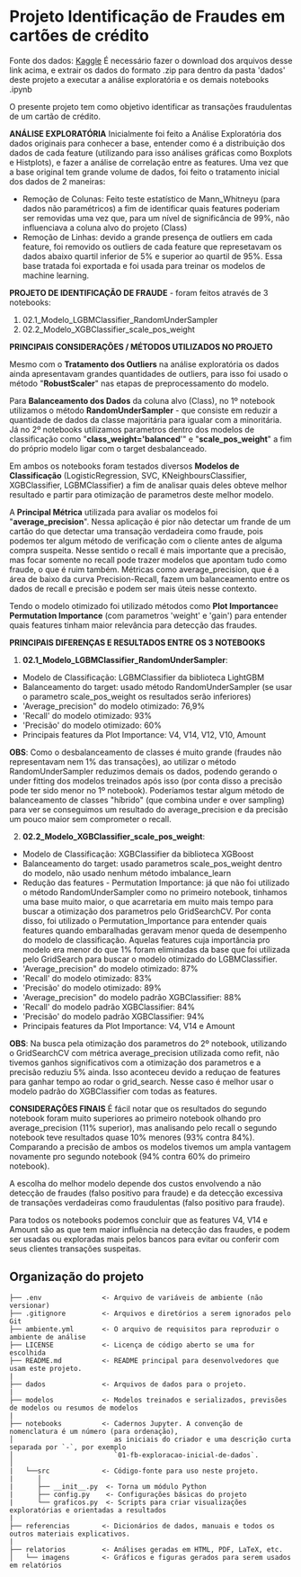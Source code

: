 # Projeto Identificação de Fraudes em cartões de crédito

Fonte dos dados: [Kaggle](https://www.kaggle.com/mlg-ulb/creditcardfraud)
É necessário fazer o download dos arquivos desse link acima, e extrair os dados do formato .zip para dentro da pasta 'dados' deste projeto a executar a análise exploratória e os demais notebooks .ipynb

O presente projeto tem como objetivo identificar as transações fraudulentas de um cartão de crédito. 

**ANÁLISE EXPLORATÓRIA**
Inicialmente foi feito a Análise Exploratória dos dados originais para conhecer a base, entender como é a distribuição dos dados de cada feature (utilizando para isso análises gráficas como Boxplots e Histplots), e fazer a análise de correlação entre as features. Uma vez que a base original tem grande volume de dados, foi feito o tratamento inicial dos dados de 2 maneiras:
- Remoção de Colunas: Feito teste estatístico de Mann_Whitneyu (para dados não paramétricos) a fim de identificar quais features poderiam ser removidas uma vez que, para um nível de significância de 99%, não influenciava a coluna alvo do projeto (Class)
- Remoção de Linhas: devido a grande presença de outliers em cada feature, foi removido os outliers de cada feature que represetavam os dados abaixo quartil inferior de 5% e superior ao quartil de 95%.
Essa base tratada foi exportada e foi usada para treinar os modelos de machine learning.

**PROJETO DE IDENTIFICAÇÃO DE FRAUDE** - foram feitos através de 3 notebooks:
1)  02.1_Modelo_LGBMClassifier_RandomUnderSampler
2)  02.2_Modelo_XGBClassifier_scale_pos_weight

**PRINCIPAIS CONSIDERAÇÕES / MÉTODOS UTILIZADOS NO PROJETO**

Mesmo com o **Tratamento dos Outliers** na análise exploratória os dados ainda apresentavam grandes quantidades de outliers, para isso foi usado o método "**RobustScaler**" nas etapas de preprocessamento do modelo.

Para **Balanceamento dos Dados** da coluna alvo (Class), no 1º notebook utilizamos o método **RandomUnderSampler** - que consiste em reduzir a quantidade de dados da classe majoritária para igualar com a minoritária. Já no 2º notebooks utilizamos parametros dentro dos modelos de classificação como "**class_weight='balanced**'" e "**scale_pos_weight**" a fim do próprio modelo ligar com o target desbalanceado. 

Em ambos os notebooks foram testados diversos **Modelos de Classificação** (LogisticRegression, SVC, KNeighboursClassifier, XGBClassifier, LGBMClassifier) a fim de analisar quais deles obteve melhor resultado e partir para otimização de parametros deste melhor modelo.

A **Principal Métrica** utilizada para avaliar os modelos foi "**average_precision**". Nessa aplicação é pior não detectar um frande de um cartão do que detectar uma transação verdadeira como fraude, pois podemos ter algum método de verificação com o cliente antes de alguma compra suspeita. Nesse sentido o recall é mais importante que a precisão, mas focar somente no recall pode trazer modelos que apontam tudo como fraude, o que é ruim também. Métricas como average_precision, que é a área de baixo da curva Precision-Recall, fazem um balanceamento entre os dados de recall e precisão e podem ser mais úteis nesse contexto.

Tendo o modelo otimizado foi utilizado métodos como **Plot Importance**e **Permutation Importance** (com parametros 'weight' e 'gain') para entender quais features tinham maior relevância para detecção das fraudes.

**PRINCIPAIS DIFERENÇAS E RESULTADOS ENTRE OS 3 NOTEBOOKS**
1)  **02.1_Modelo_LGBMClassifier_RandomUnderSampler**:
- Modelo de Classificação: LGBMClassifier da biblioteca LightGBM
- Balanceamento do target: usado método RandomUnderSampler (se usar o parametro scale_pos_weight os resultados serão inferiores)
- 'Average_precision" do modelo otimizado: 76,9%
- 'Recall' do modelo otimizado: 93%
- 'Precisão' do modelo otimizado: 60%
- Principais features da Plot Importance: V4, V14, V12, V10, Amount

**OBS**: Como o desbalanceamento de classes é muito grande (fraudes não representavam nem 1% das transações), ao utilizar o método RandomUnderSampler reduzimos demais os dados, podendo gerando o under fitting dos modelos treinados após isso (por conta disso a precisão pode ter sido menor no 1º notebook). Poderíamos testar algum método de balanceamento de classes "híbrido" (que combina under e over sampling) para ver se conseguimos um resultado do average_precision e da precisão um pouco maior sem comprometer o recall. 

2)  **02.2_Modelo_XGBClassifier_scale_pos_weight**: 
- Modelo de Classificação: XGBClassifier da biblioteca XGBoost
- Balanceamento do target: usado parametros scale_pos_weight dentro do modelo, não usado nenhum método imbalance_learn
- Redução das features - Permutation Importance: já que não foi utilizado o método RandomUnderSampler como no primeiro notebook, tinhamos uma base muito maior, o que acarretaria em muito mais tempo para buscar a otimização dos parametros pelo GridSearchCV. Por conta disso, foi utilizado o Permutation_Importance para entender quais features quando embaralhadas geravam menor queda de desempenho do modelo de classificação. Aquelas features cuja importância pro modelo era menor do que 1% foram eliminadas da base que foi utilizada pelo GridSearch para buscar o modelo otimizado do LGBMClassifier.
- 'Average_precision" do modelo otimizado: 87%
- 'Recall' do modelo otimizado: 83%
- 'Precisão' do modelo otimizado: 89%
- 'Average_precision" do modelo padrão XGBClassifier: 88%
- 'Recall' do modelo padrão XGBClassifier: 84%
- 'Precisão' do modelo padrão XGBClassifier: 94%
- Principais features da Plot Importance:  V4, V14 e Amount

**OBS**: Na busca pela otimização dos parametros do 2º notebook, utilizando o GridSearchCV com métrica average_precision utilizada como refit, não tivemos ganhos significativos com a otimização dos parametros e a precisão reduziu 5% ainda. Isso aconteceu devido a reduçao de features para ganhar tempo ao rodar o grid_search. Nesse caso é melhor usar o modelo padrão do XGBClassifier com todas as features.

**CONSIDERAÇÕES FINAIS**
É fácil notar que os resultados do segundo notebook foram muito superiores ao primeiro notebook olhando pro average_precision (11% superior), mas analisando pelo recall o segundo notebook teve resultados quase 10% menores (93% contra 84%). Comparando a precisão de ambos os modelos tivemos um ampla vantagem novamente pro segundo notebook (94% contra 60% do primeiro notebook).

A escolha do melhor modelo depende dos custos envolvendo a não detecção de fraudes (falso positivo para fraude) e da detecção excessiva de transações verdadeiras como fraudulentas (falso positivo para fraude). 

Para todos os notebooks podemos concluir que as features V4, V14 e Amount são as que tem maior influência na detecção das fraudes, e podem ser usadas ou exploradas mais pelos bancos para evitar ou conferir com seus clientes transações suspeitas.

## Organização do projeto

```
├── .env               <- Arquivo de variáveis de ambiente (não versionar)
├── .gitignore         <- Arquivos e diretórios a serem ignorados pelo Git
├── ambiente.yml       <- O arquivo de requisitos para reproduzir o ambiente de análise
├── LICENSE            <- Licença de código aberto se uma for escolhida
├── README.md          <- README principal para desenvolvedores que usam este projeto.
|
├── dados              <- Arquivos de dados para o projeto.
|
├── modelos            <- Modelos treinados e serializados, previsões de modelos ou resumos de modelos
|
├── notebooks          <- Cadernos Jupyter. A convenção de nomenclatura é um número (para ordenação),
│                         as iniciais do criador e uma descrição curta separada por `-`, por exemplo
│                         `01-fb-exploracao-inicial-de-dados`.
│
|   └──src             <- Código-fonte para uso neste projeto.
|      │
|      ├── __init__.py  <- Torna um módulo Python
|      ├── config.py    <- Configurações básicas do projeto
|      └── graficos.py  <- Scripts para criar visualizações exploratórias e orientadas a resultados
|
├── referencias        <- Dicionários de dados, manuais e todos os outros materiais explicativos.
|
├── relatorios         <- Análises geradas em HTML, PDF, LaTeX, etc.
│   └── imagens        <- Gráficos e figuras gerados para serem usados em relatórios
```
